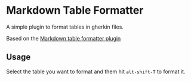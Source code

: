 # Markdown Table Formatter

A simple plugin to format tables in gherkin files.

Based on the [Markdown table formatter plugin](https://github.com/fcrespo82/atom-markdown-table-formatter)

## Usage

Select the table you want to format and them hit `alt-shift-T` to format it.
